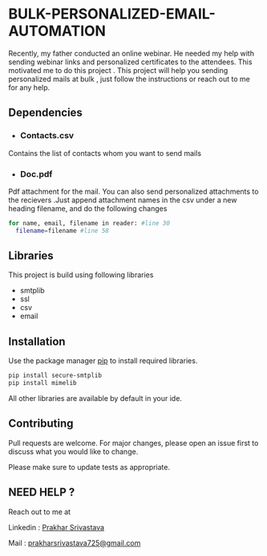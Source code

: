 # BULK-PERSONALIZED-EMAIL-AUTOMATION
Recently, my father conducted an online webinar.
He needed my help with sending webinar links and personalized certificates to the attendees.
This motivated me to do this project .
This project will help you sending personalized mails at bulk , just follow the instructions or reach out to me for any help.

## Dependencies
- ### Contacts.csv 
Contains the list of contacts whom you want to send mails 

- ### Doc.pdf 
Pdf attachment for the mail. You can also send personalized attachments to the recievers .Just append attachment names in the csv under a new heading filename, and do the following changes
```bash
for name, email, filename in reader: #line 30
  filename=filename #line 58
```

## Libraries
This project is build using following libraries 
 - smtplib
 - ssl
 - csv
 - email 

## Installation

Use the package manager [pip](https://pip.pypa.io/en/stable/) to install required libraries.

```bash
pip install secure-smtplib
pip install mimelib
```
All other libraries are available by default in your ide.

## Contributing
Pull requests are welcome. For major changes, please open an issue first to discuss what you would like to change.

Please make sure to update tests as appropriate.

## NEED HELP ?
Reach out to me at 

Linkedin : [Prakhar Srivastava](https://www.linkedin.com/in/prakhar-srivastava-14b660193/)

Mail : prakharsrivastava725@gmail.com
